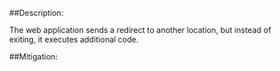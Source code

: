 ##Description:

The web application sends a redirect to another location, but instead of exiting, it executes additional code.



##Mitigation:

